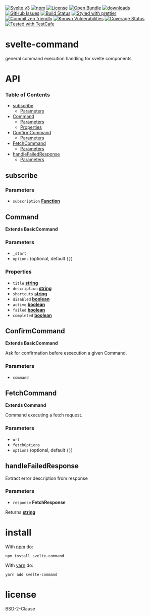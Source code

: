 [![Svelte v3](https://img.shields.io/badge/svelte-v3-orange.svg)](https://svelte.dev)
[![npm](https://img.shields.io/npm/v/svelte-command.svg)](https://www.npmjs.com/package/svelte-command)
[![License](https://img.shields.io/badge/License-BSD%203--Clause-blue.svg)](https://opensource.org/licenses/BSD-3-Clause)
[![Open Bundle](https://bundlejs.com/badge-light.svg)](https://bundlejs.com/?q=svelte-command)
[![downloads](http://img.shields.io/npm/dm/svelte-command.svg?style=flat-square)](https://npmjs.org/package/svelte-command)
[![GitHub Issues](https://img.shields.io/github/issues/arlac77/svelte-command.svg?style=flat-square)](https://github.com/arlac77/svelte-command/issues)
[![Build Status](https://img.shields.io/endpoint.svg?url=https%3A%2F%2Factions-badge.atrox.dev%2Farlac77%2Fsvelte-command%2Fbadge\&style=flat)](https://actions-badge.atrox.dev/arlac77/svelte-command/goto)
[![Styled with prettier](https://img.shields.io/badge/styled_with-prettier-ff69b4.svg)](https://github.com/prettier/prettier)
[![Commitizen friendly](https://img.shields.io/badge/commitizen-friendly-brightgreen.svg)](http://commitizen.github.io/cz-cli/)
[![Known Vulnerabilities](https://snyk.io/test/github/arlac77/svelte-command/badge.svg)](https://snyk.io/test/github/arlac77/svelte-command)
[![Coverage Status](https://coveralls.io/repos/arlac77/svelte-command/badge.svg)](https://coveralls.io/github/arlac77/svelte-command)
[![Tested with TestCafe](https://img.shields.io/badge/tested%20with-TestCafe-2fa4cf.svg)](https://github.com/DevExpress/testcafe)

# svelte-command

general command execution handling for svelte components

# API

<!-- Generated by documentation.js. Update this documentation by updating the source code. -->

### Table of Contents

*   [subscribe](#subscribe)
    *   [Parameters](#parameters)
*   [Command](#command)
    *   [Parameters](#parameters-1)
    *   [Properties](#properties)
*   [ConfirmCommand](#confirmcommand)
    *   [Parameters](#parameters-2)
*   [FetchCommand](#fetchcommand)
    *   [Parameters](#parameters-3)
*   [handleFailedResponse](#handlefailedresponse)
    *   [Parameters](#parameters-4)

## subscribe

### Parameters

*   `subscription` **[Function](https://developer.mozilla.org/docs/Web/JavaScript/Reference/Statements/function)** 

## Command

**Extends BasicCommand**

### Parameters

*   `_start`  
*   `options`   (optional, default `{}`)

### Properties

*   `title` **[string](https://developer.mozilla.org/docs/Web/JavaScript/Reference/Global_Objects/String)** 
*   `description` **[string](https://developer.mozilla.org/docs/Web/JavaScript/Reference/Global_Objects/String)** 
*   `shortcuts` **[string](https://developer.mozilla.org/docs/Web/JavaScript/Reference/Global_Objects/String)** 
*   `disabled` **[boolean](https://developer.mozilla.org/docs/Web/JavaScript/Reference/Global_Objects/Boolean)** 
*   `active` **[boolean](https://developer.mozilla.org/docs/Web/JavaScript/Reference/Global_Objects/Boolean)** 
*   `failed` **[boolean](https://developer.mozilla.org/docs/Web/JavaScript/Reference/Global_Objects/Boolean)** 
*   `completed` **[boolean](https://developer.mozilla.org/docs/Web/JavaScript/Reference/Global_Objects/Boolean)** 

## ConfirmCommand

**Extends BasicCommand**

Ask for confirmation before esxecution a given Command.

### Parameters

*   `command`  

## FetchCommand

**Extends Command**

Command executing a fetch request.

### Parameters

*   `url`  
*   `fetchOptions`  
*   `options`   (optional, default `{}`)

## handleFailedResponse

Extract error description from response

### Parameters

*   `response` **FetchResponse** 

Returns **[string](https://developer.mozilla.org/docs/Web/JavaScript/Reference/Global_Objects/String)** 

# install

With [npm](http://npmjs.org) do:

```shell
npm install svelte-command
```

With [yarn](https://yarnpkg.com) do:

```shell
yarn add svelte-command
```

# license

BSD-2-Clause
